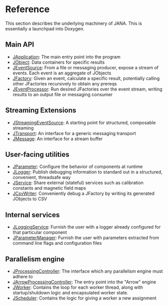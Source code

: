 Reference
=========

This section describes the underlying machinery of JANA. This is essentially a launchpad into Doxygen.

## Main API

* [JApplication](http://www.jlab.org/JANA/jana_doc_latest/class_j_application.html): The main entry point into the program
* [JObject](http://www.jlab.org/JANA/jana_doc_latest/class_j_object.html): Data containers for specific results
* [JEventSource](http://www.jlab.org/JANA/jana_doc_latest/class_j_event_source.html): From a file or messaging producer, expose a stream of events. Each event is an aggregate of JObjects
* [JFactory](http://www.jlab.org/JANA/jana_doc_latest/class_j_factory.html): Given an event, calculate a specific result, potentially calling other JFactories recursively to obtain any prereqs
* [JEventProcessor](http://www.jlab.org/JANA/jana_doc_latest/class_j_event_processor.html): Run desired JFactories over the event stream, writing results to an output file or messaging consumer

## Streaming Extensions

* [JStreamingEventSource](http://www.jlab.org/JANA/jana_doc_latest/class_j_streaming_event_source.html): A starting point for structured, composable streaming
* [JTransport](http://www.jlab.org/JANA/jana_doc_latest/struct_j_transport.html): An interface for a generic messaging transport
* [JMessage](http://www.jlab.org/JANA/jana_doc_latest/struct_j_message.html): An interface for a stream buffer

## User-facing utilities

* [JParameter](http://www.jlab.org/JANA/jana_doc_latest/class_j_parameter.html): Configure the behavior of components at runtime
* [JLogger](http://www.jlab.org/JANA/jana_doc_latest/struct_j_logger.html): Publish debugging information to standard out in a structured, convenient, threadsafe way
* [JService](http://www.jlab.org/JANA/jana_doc_latest/struct_j_service.html): Share external (stateful) services such as calibration constants and magnetic field maps
* [JCsvWriter](http://www.jlab.org/JANA/jana_doc_latest/class_j_csv_writer.html): Conveniently debug a JFactory by writing its generated JObjects to CSV

## Internal services

* [JLoggingService](http://www.jlab.org/JANA/jana_doc_latest/class_j_logging_service.html): Furnish the user with a logger already configured for that particular component
* [JParameterManager](http://www.jlab.org/JANA/jana_doc_latest/class_j_parameter_manager.html): Furnish the user with parameters extracted from command line flags and configuration files

## Parallelism engine

* [JProcessingController](http://www.jlab.org/JANA/jana_doc_latest/class_j_processing_controller.html): The interface which any parallelism engine must adhere to
* [JArrowProcessingController](http://www.jlab.org/JANA/jana_doc_latest/class_j_arrow_processing_controller.html): The entry point into the "Arrow" engine
* [JWorker](http://www.jlab.org/JANA/jana_doc_latest/class_j_worker.html): Contains the loop for each worker thread, along with startup/shutdown logic and encapsulated worker state.
* [JScheduler](http://www.jlab.org/JANA/jana_doc_latest/class_j_scheduler.html): Contains the logic for giving a worker a new assignment


